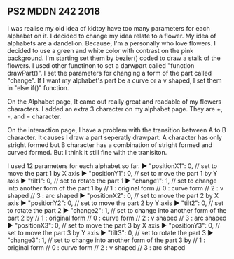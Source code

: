 ## PS2 MDDN 242 2018

I was realise my old idea of kidtoy have too many parameters for each alphabet on it. I decided to change my idea relate to a flower. My idea of alphabets are a dandelion. Because, I'm a personally who love flowers. I decided to use a green and white color with contrast on the pink background. I'm starting set them by bezier() coded to draw a stalk of the flowers. I used other functinon to set a darwpart called "function drawPart()". I set the parameters for changing a form of the part called "change". If I want my alphabet's part be a curve or a v shaped, I set them in "else if()" function.

On the Alphabet page, It came out really great and readable of my flowers characters. I added an extra 3 character on my alphabet page. They are +, -, and = character.

On the interaction page, I have a problem with the transition between A to B character. It causes I draw a part seperatly drawpart. A character has only stright formed but B character has a combination of stright formed and curved formed. But I think it still fine with the tranisiton.

I used 12 parameters for each alphabet so far.
► "positionX1": 0, // set to move the part 1 by X axis
► "positionY1": 0, // set to move the part 1 by Y axis
► "tilt1": 0, // set to rotate the part 1 
► "change1": 1, // set to change into another form of the part 1 by // 1 : original form // 0 : curve form // 2 : v shaped // 3 : arc shaped
► "positionX2": 0, // set to move the part 2 by X axis
► "positionY2": 0, // set to move the part 2 by Y axis
► "tilt2": 0, // set to rotate the part 2 
► "change2": 1, // set to change into another form of the part 2 by // 1 : original form // 0 : curve form // 2 : v shaped // 3 : arc shaped
► "positionX3": 0, // set to move the part 3 by X axis
► "positionY3": 0, // set to move the part 3 by Y axis
► "tilt3": 0, // set to rotate the part 3
► "change3": 1, // set to change into another form of the part 3 by // 1 : original form // 0 : curve form // 2 : v shaped // 3 : arc shaped